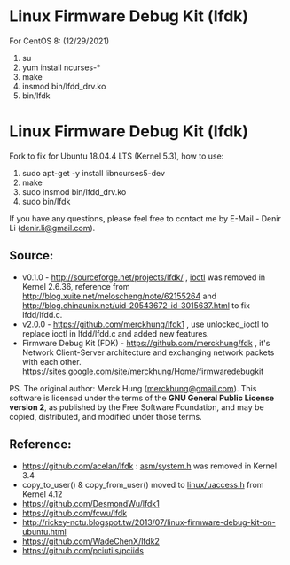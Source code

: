 # Linux Firmware Debug Kit (lfdk)
For CentOS 8: (12/29/2021)
1. su
2. yum install ncurses-*
3. make
4. insmod bin/lfdd_drv.ko
5. bin/lfdk

# Linux Firmware Debug Kit (lfdk)

Fork to fix for Ubuntu 18.04.4 LTS (Kernel 5.3), how to use:

1. sudo apt-get -y install libncurses5-dev
2. make
3. sudo insmod bin/lfdd_drv.ko
4. sudo bin/lfdk

If you have any questions, please feel free to contact me by E-Mail - Denir Li (<denir.li@gmail.com>).


## Source:
* v0.1.0 - <http://sourceforge.net/projects/lfdk/> ,  [ioctl](https://git.kernel.org/cgit/linux/kernel/git/torvalds/linux.git/commit/?id=b19dd42faf413b4705d4adb38521e82d73fa4249 "Kernel 2.6.36") was removed in Kernel 2.6.36, reference from <http://blog.xuite.net/meloscheng/note/62155264> and <http://blog.chinaunix.net/uid-20543672-id-3015637.html> to fix lfdd/lfdd.c.
* v2.0.0 - <https://github.com/merckhung/lfdk1> , use unlocked_ioctl to replace ioctl in lfdd/lfdd.c and added new features.
* Firmware Debug Kit (FDK) - <https://github.com/merckhung/fdk> , it's Network Client-Server architecture and exchanging network packets with each other. <https://sites.google.com/site/merckhung/Home/firmwaredebugkit>

PS. The original author: Merck Hung (<merckhung@gmail.com>). This software is licensed under the terms of the **GNU General Public License version 2**, as published by the Free Software Foundation, and may be copied, distributed, and modified under those terms.

## Reference:
* <https://github.com/acelan/lfdk> : [asm/system.h](https://git.kernel.org/cgit/linux/kernel/git/torvalds/linux.git/commit/?id=f05e798ad4c09255f590f5b2c00a7ca6c172f983 "Kernel 3.4") was removed in Kernel 3.4
* copy_to_user() & copy_from_user() moved to [linux/uaccess.h](https://git.kernel.org/pub/scm/linux/kernel/git/stable/linux.git/tree/include/linux/uaccess.h?h=linux-4.12.y#n78 "Kernel 4.12") from Kernel 4.12
* <https://github.com/DesmondWu/lfdk1>
* <https://github.com/fcwu/lfdk>
* <http://rickey-nctu.blogspot.tw/2013/07/linux-firmware-debug-kit-on-ubuntu.html>
* <https://github.com/WadeChenX/lfdk2>
* <https://github.com/pciutils/pciids>
